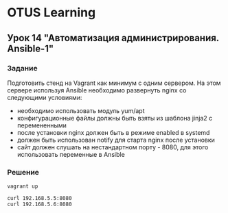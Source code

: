 # OTUS Learning
## Урок 14 "Автоматизация администрирования. Ansible-1"

### Задание
Подготовить стенд на Vagrant как минимум с одним сервером. На этом сервере используя Ansible необходимо развернуть nginx со следующими условиями:
- необходимо использовать модуль yum/apt
- конфигурационные файлы должны быть взяты из шаблона jinja2 с перемененными
- после установки nginx должен быть в режиме enabled в systemd
- должен быть использован notify для старта nginx после установки
- сайт должен слушать на нестандартном порту - 8080, для этого использовать переменные в Ansible

### Решение
```
vagrant up

curl 192.168.5.5:8080
curl 192.168.5.6:8080

```